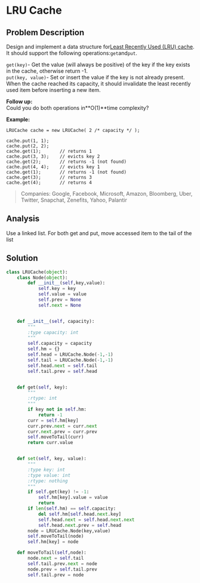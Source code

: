# LRU Cache

## Problem Description

Design and implement a data structure for[Least Recently Used \(LRU\) cache](https://en.wikipedia.org/wiki/Cache_replacement_policies#LRU). It should support the following operations:`get`and`put`.

`get(key)`- Get the value \(will always be positive\) of the key if the key exists in the cache, otherwise return -1.  
`put(key, value)`- Set or insert the value if the key is not already present. When the cache reached its capacity, it should invalidate the least recently used item before inserting a new item.

**Follow up:**  
Could you do both operations in**O\(1\)**time complexity?

**Example:**

```
LRUCache cache = new LRUCache( 2 /* capacity */ );

cache.put(1, 1);
cache.put(2, 2);
cache.get(1);       // returns 1
cache.put(3, 3);    // evicts key 2
cache.get(2);       // returns -1 (not found)
cache.put(4, 4);    // evicts key 1
cache.get(1);       // returns -1 (not found)
cache.get(3);       // returns 3
cache.get(4);       // returns 4
```

> Companies: Google, Facebook, Microsoft, Amazon, Bloomberg, Uber, Twitter, Snapchat, Zenefits, Yahoo, Palantir

## Analysis

Use a linked list. For both get and put, move accessed item to the tail of the list

## Solution

```py
class LRUCache(object):
    class Node(object):
        def __init__(self,key,value):
            self.key = key
            self.value = value
            self.prev = None
            self.next = None


    def __init__(self, capacity):
        """
        :type capacity: int
        """
        self.capacity = capacity
        self.hm = {}
        self.head = LRUCache.Node(-1,-1)
        self.tail = LRUCache.Node(-1,-1)
        self.head.next = self.tail
        self.tail.prev = self.head


    def get(self, key):
        """
        :rtype: int
        """
        if key not in self.hm:
            return -1
        curr = self.hm[key]
        curr.prev.next = curr.next
        curr.next.prev = curr.prev
        self.moveToTail(curr)
        return curr.value


    def set(self, key, value):
        """
        :type key: int
        :type value: int
        :rtype: nothing
        """
        if self.get(key) != -1:
            self.hm[key].value = value
            return
        if len(self.hm) == self.capacity:
            del self.hm[self.head.next.key]
            self.head.next = self.head.next.next
            self.head.next.prev = self.head
        node = LRUCache.Node(key,value)
        self.moveToTail(node)
        self.hm[key] = node

    def moveToTail(self,node):
        node.next = self.tail
        self.tail.prev.next = node
        node.prev = self.tail.prev
        self.tail.prev = node
```



